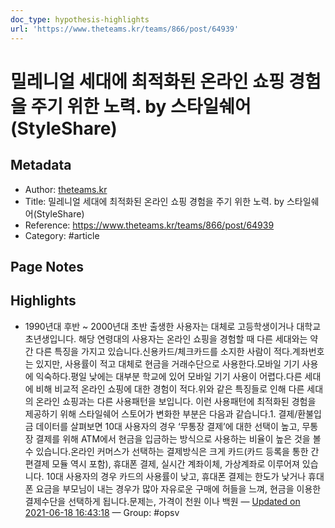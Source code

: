 ```yaml
---
doc_type: hypothesis-highlights
url: 'https://www.theteams.kr/teams/866/post/64939'
---
```


# 밀레니얼 세대에 최적화된 온라인 쇼핑 경험을 주기 위한 노력. by 스타일쉐어(StyleShare)

## Metadata
- Author: [theteams.kr]()
- Title: 밀레니얼 세대에 최적화된 온라인 쇼핑 경험을 주기 위한 노력. by 스타일쉐어(StyleShare)
- Reference: https://www.theteams.kr/teams/866/post/64939
- Category: #article

## Page Notes
## Highlights
- 1990년대 후반 ~ 2000년대 초반 출생한 사용자는 대체로 고등학생이거나 대학교 초년생입니다. 해당 연령대의 사용자는 온라인 쇼핑을 경험할 때 다른 세대와는 약간 다른 특징을 가지고 있습니다.신용카드/체크카드를 소지한 사람이 적다.계좌번호는 있지만, 사용률이 적고 대체로 현금을 거래수단으로 사용한다.모바일 기기 사용에 익숙하다.평일 낮에는 대부분 학교에 있어 모바일 기기 사용이 어렵다.다른 세대에 비해 비교적 온라인 쇼핑에 대한 경험이 적다.위와 같은 특징들로 인해 다른 세대의 온라인 쇼핑과는 다른 사용패턴을 보입니다. 이런 사용패턴에 최적화된 경험을 제공하기 위해 스타일쉐어 스토어가 변화한 부분은 다음과 같습니다.1. 결제/환불입금 데이터를 살펴보면 10대 사용자의 경우 ‘무통장 결제’에 대한 선택이 높고, 무통장 결제를 위해 ATM에서 현금을 입금하는 방식으로 사용하는 비율이 높은 것을 볼 수 있습니다.온라인 커머스가 선택하는 결제방식은 크게 카드(카드 등록을 통한 간편결제 모듈 역시 포함), 휴대폰 결제, 실시간 계좌이체, 가상계좌로 이루어져 있습니다. 10대 사용자의 경우 카드의 사용률이 낮고, 휴대폰 결제는 한도가 낮거나 휴대폰 요금을 부모님이 내는 경우가 많아 자유로운 구매에 허들을 느껴, 현금을 이용한 결제수단을 선택하게 됩니다.문제는, 가격이 천원 이나 백원  — [Updated on 2021-06-18 16:43:18](https://hyp.is/2TCe8NAIEeu1nJvFfzbo9Q/www.theteams.kr/teams/866/post/64939) — Group: #opsv



